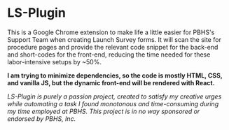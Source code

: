 # LS-Plugin

This is a Google Chrome extension to make life a little easier for PBHS's Support Team when creating Launch Survey forms.
It will scan the site for procedure pages and provide the relevant code snippet for the back-end and short-codes for the front-end, reducing the time needed for these labor-intensive setups by ~50%.

**I am trying to minimize dependencies, so the code is mostly HTML, CSS, and vanilla JS, but the dynamic front-end will be rendered with React.**

_LS-Plugin is purely a passion project, created to satisfy my creative urges while automating a task I found monotonous and time-consuming during my time employed at PBHS. This project is in no way sponsored or endorsed by PBHS, Inc._
